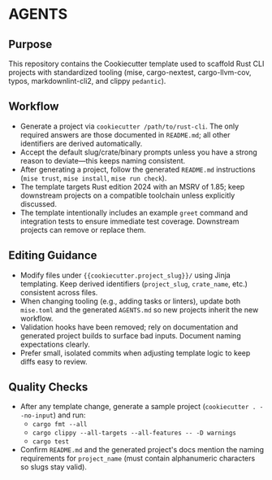 # AGENTS

## Purpose

This repository contains the Cookiecutter template used to scaffold Rust CLI projects with standardized tooling (mise, cargo-nextest, cargo-llvm-cov, typos, markdownlint-cli2, and clippy `pedantic`).

## Workflow

- Generate a project via `cookiecutter /path/to/rust-cli`. The only required answers are those documented in `README.md`; all other identifiers are derived automatically.
- Accept the default slug/crate/binary prompts unless you have a strong reason to deviate—this keeps naming consistent.
- After generating a project, follow the generated `README.md` instructions (`mise trust`, `mise install`, `mise run check`).
- The template targets Rust edition 2024 with an MSRV of 1.85; keep downstream projects on a compatible toolchain unless explicitly discussed.
- The template intentionally includes an example `greet` command and integration tests to ensure immediate test coverage. Downstream projects can remove or replace them.

## Editing Guidance

- Modify files under `{{cookiecutter.project_slug}}/` using Jinja templating. Keep derived identifiers (`project_slug`, `crate_name`, etc.) consistent across files.
- When changing tooling (e.g., adding tasks or linters), update both `mise.toml` and the generated `AGENTS.md` so new projects inherit the new workflow.
- Validation hooks have been removed; rely on documentation and generated project builds to surface bad inputs. Document naming expectations clearly.
- Prefer small, isolated commits when adjusting template logic to keep diffs easy to review.

## Quality Checks

- After any template change, generate a sample project (`cookiecutter . --no-input`) and run:
  - `cargo fmt --all`
  - `cargo clippy --all-targets --all-features -- -D warnings`
  - `cargo test`
- Confirm `README.md` and the generated project's docs mention the naming requirements for `project_name` (must contain alphanumeric characters so slugs stay valid).
